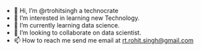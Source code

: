 - 👋 Hi, I’m @rtrohitsingh a technocrate
- 👀 I’m interested in learning new Technology.
- 🌱 I’m currently learning data science.
- 💞️ I’m looking to collaborate on data scientist.
- 📫 How to reach me send me email at rt.rohit.singh@gmail.com

<!---
rtrohitsingh/rtrohitsingh is a ✨ special ✨ repository because its `README.md` (this file) appears on your GitHub profile.
You can click the Preview link to take a look at your changes.
--->
